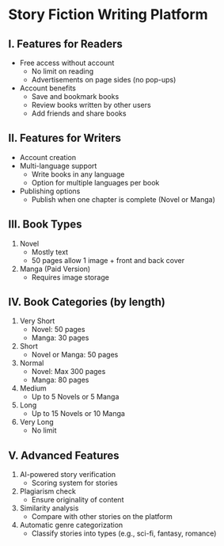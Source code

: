 # Story Fiction Writing Platform

## I. Features for Readers

- Free access without account
  - No limit on reading
  - Advertisements on page sides (no pop-ups)
- Account benefits
  - Save and bookmark books
  - Review books written by other users
  - Add friends and share books

## II. Features for Writers

- Account creation
- Multi-language support
  - Write books in any language
  - Option for multiple languages per book
- Publishing options
  - Publish when one chapter is complete (Novel or Manga)

## III. Book Types

1. Novel
   - Mostly text
   - 50 pages allow 1 image + front and back cover
2. Manga (Paid Version)
   - Requires image storage

## IV. Book Categories (by length)

1. Very Short
   - Novel: 50 pages
   - Manga: 30 pages
2. Short
   - Novel or Manga: 50 pages
3. Normal
   - Novel: Max 300 pages
   - Manga: 80 pages
4. Medium
   - Up to 5 Novels or 5 Manga
5. Long
   - Up to 15 Novels or 10 Manga
6. Very Long
   - No limit

## V. Advanced Features

1. AI-powered story verification
   - Scoring system for stories
2. Plagiarism check
   - Ensure originality of content
3. Similarity analysis
   - Compare with other stories on the platform
4. Automatic genre categorization
   - Classify stories into types (e.g., sci-fi, fantasy, romance)
